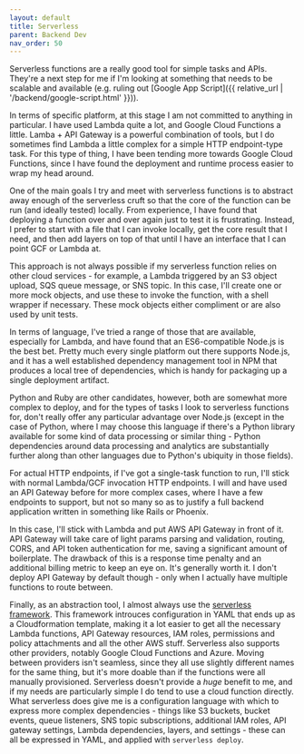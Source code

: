 ```yaml
---
layout: default
title: Serverless
parent: Backend Dev
nav_order: 50
---
```


Serverless functions are a really good tool for simple tasks and APIs. They're a next step for me if I'm looking at something that needs to be scalable and available (e.g. ruling out [Google App Script]({{ relative_url | '/backend/google-script.html' }})). 

In terms of specific platform, at this stage I am not committed to anything in particular. I have used Lambda quite a lot, and Google Cloud Functions a little. Lamba + API Gateway is a powerful combination of tools, but I do sometimes find Lambda a little complex for a simple HTTP endpoint-type task. For this type of thing, I have been tending more towards Google Cloud Functions, since I have found the deployment and runtime process easier to wrap my head around.

One of the main goals I try and meet with serverless functions is to abstract away enough of the serverless cruft so that the core of the function can be run (and ideally tested) locally. From experience, I have found that deploying a function over and over again just to test it is frustrating. Instead, I prefer to start with a file that I can invoke locally, get the core result that I need, and then add layers on top of that until I have an interface that I can point GCF or Lambda at. 

This approach is not always possible if my serverless function relies on other cloud services - for example, a Lambda triggered by an S3 object upload, SQS queue message, or SNS topic. In this case, I'll create one or more mock objects, and use these to invoke the function, with a shell wrapper if necessary. These mock objects either compliment or are also used by unit tests.

In terms of language, I've tried a range of those that are available, especially for Lambda, and have found that an ES6-compatible Node.js is the best bet. Pretty much every single platform out there supports Node.js, and it has a well established dependency management tool in NPM that produces a local tree of dependencies, which is handy for packaging up a single deployment artifact. 

Python and Ruby are other candidates, however, both are somewhat more complex to deploy, and for the types of tasks I look to serverless functions for, don't really offer any particular advantage over Node.js (except in the case of Python, where I may choose this language if there's a Python library available for some kind of data processing or similar thing - Python dependencies around data processing and analytics are substantially further along than other languages due to Python's ubiquity in those fields).

For actual HTTP endpoints, if I've got a single-task function to run, I'll stick with normal Lambda/GCF invocation HTTP endpoints. I will and have used an API Gateway before for more complex cases, where I have a few endpoints to support, but not so many so as to justify a full backend application written in something like Rails or Phoenix. 

In this case, I'll stick with Lambda and put AWS API Gateway in front of it. API Gateway will take care of light params parsing and validation, routing, CORS, and API token authentication for me, saving a significant amount of boilerplate. The drawback of this is a response time penalty and an additional billing metric to keep an eye on. It's generally worth it. I don't deploy API Gateway by default though - only when I actually have multiple functions to route between.

Finally, as an abstraction tool, I almost always use the [serverless framework](https://www.serverless.com/). This framework introuces configuration in YAML that ends up as a Cloudformation template, making it a lot easier to get all the necessary Lambda functions, API Gateway resources, IAM roles, permissions and policy attachments and all the other AWS stuff. Serverless also supports other providers, notably Google Cloud Functions and Azure. Moving between providers isn't seamless, since they all use slightly different names for the same thing, but it's more doable than if the functions were all manually provisioned. Serverless doesn't provide a _huge_ benefit to me, and if my needs are particularly simple I do tend to use a cloud function directly. What serverless does give me is a configuration language with which to express more complex dependencies - things like S3 buckets, bucket events, queue listeners, SNS topic subscriptions, additional IAM roles, API gateway settings, Lambda dependencies, layers, and settings - these can all be expressed in YAML, and applied with `serverless deploy`. 
